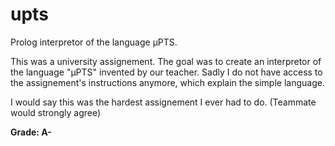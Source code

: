 # upts
Prolog interpretor of the language μPTS.

This was a university assignement. The goal was to create an interpretor of the language "μPTS" invented by our teacher.
Sadly I do not have access to the assignement's instructions anymore, which explain the simple language.

I would say this was the hardest assignement I ever had to do. (Teammate would strongly agree)

__Grade: A-__
